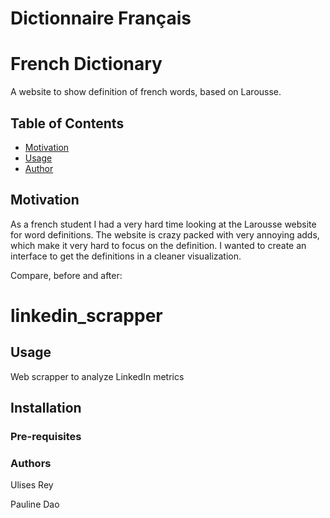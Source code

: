 # Dictionnaire Français 


# French Dictionary

A website to show definition of french words, based on Larousse.

## Table of Contents
- [Motivation](#motivation)
- [Usage](#usage)
- [Author](#author)

## Motivation <a name="motivation"></a>
As a french student I had a very hard time looking at the Larousse website for word definitions. The website is crazy packed with very annoying adds, which make it very hard to focus on the definition. I wanted to create an interface to get the definitions in a cleaner visualization.

Compare, before and after:
# linkedin_scrapper




## Usage <a name= "usage"></a>
Web scrapper to analyze LinkedIn metrics

## Installation <a name= "installation"></a>
### Pre-requisites


### Authors <a name= "authors"></a>
Ulises Rey

Pauline Dao



